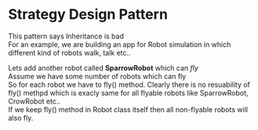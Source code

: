 # Strategy Design Pattern  
This pattern says Inheritance is bad  
For an example, we are building an app for Robot simulation in which different kind of robots walk, talk etc..  

Lets add another robot called **SparrowRobot** which can *fly*  
Assume we have some number of robots which can fly  
So for each robot we have to fly() method. Clearly there is no resuability of fly() methpd which is exacly same for all flyable robots like SparrowRobot, CrowRobot etc..  
If we keep fly() method in Robot class itself then all non-flyable robots will also fly.  
